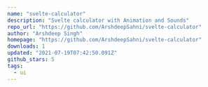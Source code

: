 ```yaml
---
name: "svelte-calculator"
description: "Svelte calculator with Animation and Sounds"
repo_url: "https://github.com/ArshdeepSahni/svelte-calculator"
author: "Arshdeep Singh"
homepage: "https://github.com/ArshdeepSahni/svelte-calculator"
downloads: 1
updated: "2021-07-19T07:42:50.091Z"
github_stars: 5
tags: 
  - ui
---
```

